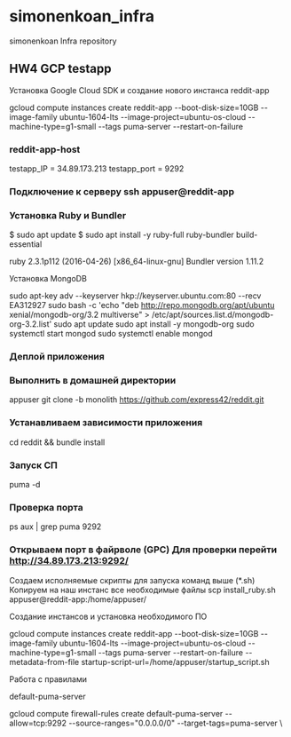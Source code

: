 # simonenkoan_infra
simonenkoan Infra repository

## HW4 GCP testapp
Установка Google Cloud SDK и создание нового инстанса reddit-app

gcloud compute instances create reddit-app --boot-disk-size=10GB --image-family ubuntu-1604-lts --image-project=ubuntu-os-cloud --machine-type=g1-small --tags puma-server --restart-on-failure

### reddit-app-host
testapp_IP = 34.89.173.213
testapp_port = 9292

### Подключение к серверу ssh appuser@reddit-app

### Установка Ruby и Bundler

$ sudo apt update 
$ sudo apt install -y ruby-full ruby-bundler build-essential

ruby 2.3.1p112 (2016-04-26) [x86_64-linux-gnu] 
Bundler version 1.11.2

Установка MongoDB

sudo apt-key adv --keyserver hkp://keyserver.ubuntu.com:80 --recv EA312927 
sudo bash -c 'echo "deb http://repo.mongodb.org/apt/ubuntu xenial/mongodb-org/3.2 multiverse" > /etc/apt/sources.list.d/mongodb-org-3.2.list' 
sudo apt update 
sudo apt install -y mongodb-org 
sudo systemctl start mongod 
sudo systemctl enable mongod

### Деплой приложения

### Выполнить в домашней директории 
appuser git clone -b monolith https://github.com/express42/reddit.git 
### Устанавливаем зависимости приложения 
cd reddit && bundle install 

### Запуск СП 
puma -d 

### Проверка порта 
ps aux | grep puma 9292

### Открываем порт в файрволе (GPC) Для проверки перейти http://34.89.173.213:9292/

Создаем исполняемые скрипты для запуска команд выше (*.sh) Копируем на наш инстанс все необходимые файлы scp install_ruby.sh appuser@reddit-app:/home/appuser/

Создание инстансов и установка необходимого ПО

gcloud compute instances create reddit-app
--boot-disk-size=10GB
--image-family ubuntu-1604-lts
--image-project=ubuntu-os-cloud
--machine-type=g1-small
--tags puma-server
--restart-on-failure --metadata-from-file startup-script-url=/home/appuser/startup_script.sh

Работа с правилами

default-puma-server

gcloud compute firewall-rules create default-puma-server
--allow=tcp:9292
--source-ranges="0.0.0.0/0"
--target-tags=puma-server \

